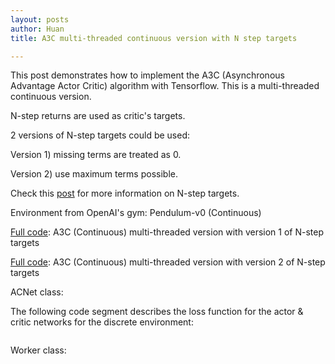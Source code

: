 ```yaml
---
layout: posts
author: Huan
title: A3C multi-threaded continuous version with N step targets

---
```

This post demonstrates how to implement the A3C (Asynchronous Advantage Actor Critic) algorithm with Tensorflow. This is a multi-threaded continuous version.

N-step returns are used as critic's targets.

2 versions of N-step targets could be used:

Version 1) missing terms are treated as 0.

Version 2) use maximum terms possible.

Check this [post](https://chuacheowhuan.github.io/n_step_targets/) for more information on N-step targets.

Environment from OpenAI's gym: Pendulum-v0 (Continuous)

[Full code](https://): A3C (Continuous) multi-threaded version with version 1 of N-step targets

[Full code](https://): A3C (Continuous) multi-threaded version with version 2 of N-step targets



ACNet class:

The following code segment describes the loss function for the actor & critic networks for the discrete environment:

```

```

Worker class:
